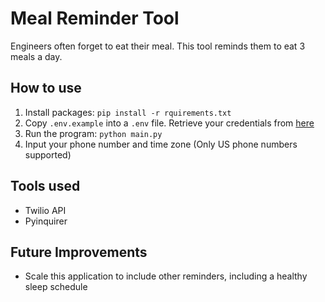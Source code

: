 # Meal Reminder Tool
Engineers often forget to eat their meal. This tool
reminds them to eat 3 meals a day.

## How to use
1. Install packages: `pip install -r rquirements.txt`
2. Copy `.env.example` into a `.env` file. Retrieve your
credentials from [here](https://www.twilio.com/console)
3. Run the program: `python main.py`
4. Input your phone number and time zone (Only US phone 
numbers supported)

## Tools used
- Twilio API
- Pyinquirer

## Future Improvements
- Scale this application to include other reminders, including a healthy
sleep schedule


